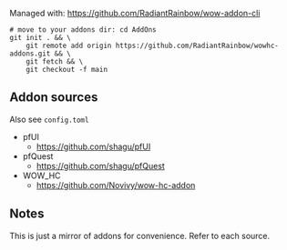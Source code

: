 Managed with: https://github.com/RadiantRainbow/wow-addon-cli

```
# move to your addons dir: cd AddOns
git init . && \
    git remote add origin https://github.com/RadiantRainbow/wowhc-addons.git && \
    git fetch && \
    git checkout -f main
```

## Addon sources

Also see `config.toml`

- pfUI
    - https://github.com/shagu/pfUI
- pfQuest
    - https://github.com/shagu/pfQuest
- WOW_HC
    - https://github.com/Novivy/wow-hc-addon

## Notes

This is just a mirror of addons for convenience. Refer to each source.
